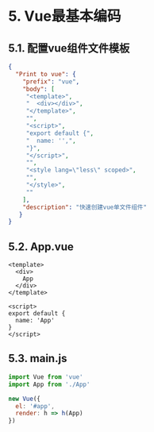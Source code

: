 # 5. Vue最基本编码

## 5.1. 配置vue组件文件模板

```json
{
  "Print to vue": {
    "prefix": "vue",
    "body": [
     "<template>",
     "  <div></div>",
     "</template>",
     "",
     "<script>",
     "export default {",
     "  name: '',",
     "}",
     "</script>",
     "",
     "<style lang=\"less\" scoped>",
     "",
     "</style>",
     ""
    ],
    "description": "快速创建vue单文件组件"
   }
}
```



## 5.2. App.vue

```vue
<template>
  <div>
    App
  </div>
</template>

<script>
export default {
  name: 'App'
}
</script>
```



## 5.3. main.js

```js
import Vue from 'vue'
import App from './App'

new Vue({
  el: '#app',
  render: h => h(App)
})
```


